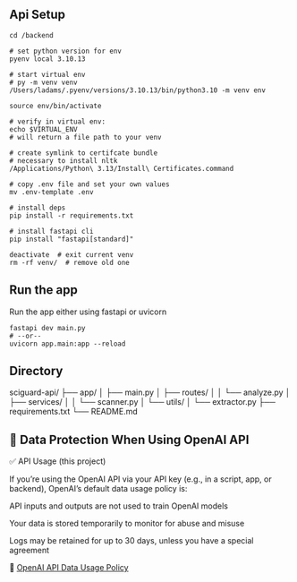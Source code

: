## Api Setup

```
cd /backend

# set python version for env
pyenv local 3.10.13

# start virtual env
# py -m venv venv
/Users/ladams/.pyenv/versions/3.10.13/bin/python3.10 -m venv env

source env/bin/activate 

# verify in virtual env:
echo $VIRTUAL_ENV
# will return a file path to your venv

# create symlink to certifcate bundle
# necessary to install nltk
/Applications/Python\ 3.13/Install\ Certificates.command

# copy .env file and set your own values
mv .env-template .env

# install deps
pip install -r requirements.txt

# install fastapi cli 
pip install "fastapi[standard]"

deactivate  # exit current venv
rm -rf venv/  # remove old one
```

## Run the app

Run the app either using fastapi or uvicorn

```
fastapi dev main.py
# --or--
uvicorn app.main:app --reload
```

## Directory

sciguard-api/
├── app/
│   ├── main.py
│   ├── routes/
│   │   └── analyze.py
│   ├── services/
│   │   └── scanner.py
│   └── utils/
│       └── extractor.py
├── requirements.txt
└── README.md

## 🔐 Data Protection When Using OpenAI API
✅ API Usage (this project)

If you’re using the OpenAI API via your API key (e.g., in a script, app, or backend), OpenAI’s default data usage policy is:

API inputs and outputs are not used to train OpenAI models

Your data is stored temporarily to monitor for abuse and misuse

Logs may be retained for up to 30 days, unless you have a special agreement

🔗 [OpenAI API Data Usage Policy](https://openai.com/enterprise-privacy/)